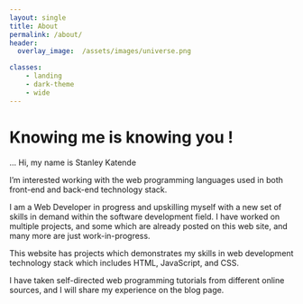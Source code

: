 ```yaml
---
layout: single
title: About
permalink: /about/
header:
  overlay_image:  /assets/images/universe.png

classes:
    - landing
    - dark-theme
    - wide
---
```

# Knowing me is knowing you !

... Hi, my name is Stanley Katende

I’m interested working with the web programming languages used in both front-end and back-end technology stack.

I am a Web Developer in progress and upskilling myself with a new set of skills in demand within the software development field.  I have worked on multiple projects, and some which are already posted on this web site, and many more are just work-in-progress.

This website has projects which demonstrates my skills in web development technology stack which includes HTML, JavaScript, and CSS.

I have taken self-directed web programming tutorials from different online sources, and I will share my experience on the blog page.
